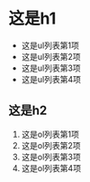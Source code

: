 # 这是h1

- 这是ul列表第1项
- 这是ul列表第2项
- 这是ul列表第3项
- 这是ul列表第4项

## 这是h2

1. 这是ol列表第1项
2. 这是ol列表第2项
3. 这是ol列表第3项
4. 这是ol列表第4项
